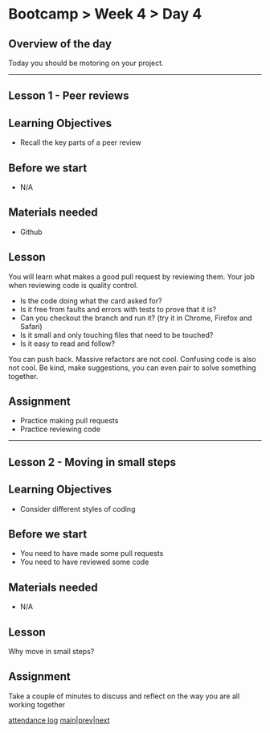 # Bootcamp > Week 4 > Day 4

## Overview of the day

Today you should be motoring on your project.

----

## Lesson 1 - Peer reviews

## Learning Objectives

* Recall the key parts of a peer review

## Before we start

* N/A

## Materials needed

* Github

## Lesson

You will learn what makes a good pull request by reviewing them. Your job when reviewing code is quality control.

* Is the code doing what the card asked for?
* Is it free from faults and errors with tests to prove that it is?
* Can you checkout the branch and run it? (try it in Chrome, Firefox and Safari)
* Is it small and only touching files that need to be touched?
* Is it easy to read and follow?

You can push back. Massive refactors are not cool. Confusing code is also not cool. Be kind, make suggestions, you can even pair to solve something together.

## Assignment

* Practice making pull requests
* Practice reviewing code

----

## Lesson 2 - Moving in small steps

## Learning Objectives

* Consider different styles of coding

## Before we start

* You need to have made some pull requests
* You need to have reviewed some code

## Materials needed

* N/A

## Lesson

Why move in small steps?

## Assignment

Take a couple of minutes to discuss and reflect on the way you are all working together

[attendance log](https://applied.multiverse.io/mod/questionnaire/complete.php?id=6702)
[main](/swe)|[prev](/swe/bootcamp/wk4/day3.html)|[next](/swe/bootcamp/wk4/day5.html)